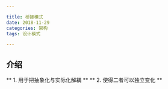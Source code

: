 ```yaml
---

title: 桥接模式
date: 2018-11-29
categories: 架构
tags: 设计模式

---
```


## 介绍
** 1.  用于把抽象化与实际化解耦 **
** 2.  使得二者可以独立变化 **
